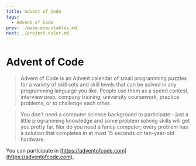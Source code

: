 ```yaml
---
title: Advent of Code
tags:
  - Advent of Code
prev: ./make-executables.md
next: ./project-euler.md
---
```


# Advent of Code

<TagLinks />

> Advent of Code is an Advent calendar of small programming puzzles for a variety of skill sets and skill levels that can be solved in any programming language you like. People use them as a speed contest, interview prep, company training, university coursework, practice problems, or to challenge each other.

> You don't need a computer science background to participate - just a little programming knowledge and some problem solving skills will get you pretty far. Nor do you need a fancy computer; every problem has a solution that completes in at most 15 seconds on ten-year-old hardware.

You can participate in [https://adventofcode.com](https://adventofcode.com).
